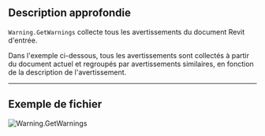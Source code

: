 ## Description approfondie
`Warning.GetWarnings` collecte tous les avertissements du document Revit d'entrée.

Dans l'exemple ci-dessous, tous les avertissements sont collectés à partir du document actuel et regroupés par avertissements similaires, en fonction de la description de l'avertissement.
___
## Exemple de fichier

![Warning.GetWarnings](./Revit.Application.Warning.GetWarnings_img.jpg)
